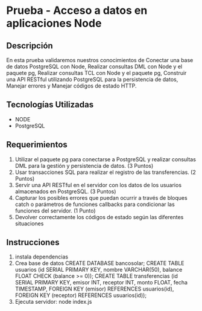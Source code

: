 # Prueba - Acceso a datos en aplicaciones Node
## Descripción
En esta prueba validaremos nuestros conocimientos de Conectar una base de datos
PostgreSQL con Node, Realizar consultas DML con Node y el paquete pg, Realizar consultas
TCL con Node y el paquete pg, Construir una API RESTful utilizando PostgreSQL para la
persistencia de datos, Manejar errores y Manejar códigos de estado HTTP.
## Tecnologías Utilizadas
- NODE
- PostgreSQL
## Requerimientos
1. Utilizar el paquete pg para conectarse a PostgreSQL y realizar consultas DML para la
gestión y persistencia de datos. (3 Puntos)
2. Usar transacciones SQL para realizar el registro de las transferencias. (2 Puntos)
3. Servir una API RESTful en el servidor con los datos de los usuarios almacenados en
PostgreSQL. (3 Puntos)
4. Capturar los posibles errores que puedan ocurrir a través de bloques catch o
parámetros de funciones callbacks para condicionar las funciones del servidor. (1
Punto)
5. Devolver correctamente los códigos de estado según las diferentes situaciones

## Instrucciones
  1. instala dependencias
  2. Crea base de datos
CREATE DATABASE bancosolar;
CREATE TABLE usuarios (id SERIAL PRIMARY KEY, nombre VARCHAR(50),
balance FLOAT CHECK (balance >= 0));
CREATE TABLE transferencias (id SERIAL PRIMARY KEY, emisor INT, receptor
INT, monto FLOAT, fecha TIMESTAMP, FOREIGN KEY (emisor) REFERENCES
usuarios(id), FOREIGN KEY (receptor) REFERENCES usuarios(id));
  4. Ejecuta servidor: node index.js
